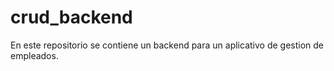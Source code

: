 # crud_backend
En este repositorio se contiene un backend para un aplicativo de gestion de empleados.
